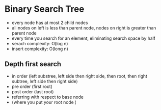 # Binary Search Tree

- every node has at most 2 child nodes
- all nodes on left is less than parent node, nodes on right is greater than parent node
- every time you search for an element, eliminating search space by half
- serach complexity: O(log n)
- insert complexity: O(long n)

## Depth first search

- in order (left substree, left side then right side, then root, then right subtree, left side then right side)
- pre order (first root)
- post order (last root)
- referring with respect to base node
- (where you put your root node )

